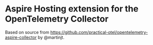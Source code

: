 # Aspire Hosting extension for the OpenTelemetry Collector

Based on source from https://github.com/practical-otel/opentelemetry-aspire-collector by @martinjt.
